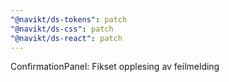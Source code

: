 ```yaml
---
"@navikt/ds-tokens": patch
"@navikt/ds-css": patch
"@navikt/ds-react": patch
---
```


ConfirmationPanel: Fikset opplesing av feilmelding
